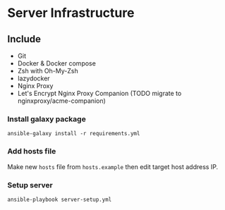 # Server Infrastructure

## Include
- Git
- Docker & Docker compose
- Zsh with Oh-My-Zsh
- lazydocker
- Nginx Proxy
- Let's Encrypt Nginx Proxy Companion (TODO migrate to nginxproxy/acme-companion)

### Install galaxy package

```shell
ansible-galaxy install -r requirements.yml
```

### Add hosts file
Make new `hosts` file from `hosts.example` then edit target host address IP.

### Setup server

```shell
ansible-playbook server-setup.yml
```
